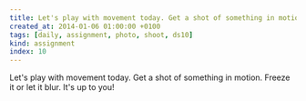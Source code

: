 ```yaml
---
title: Let's play with movement today. Get a shot of something in motion. Freeze it or let it blur. It's up to you!
created_at: 2014-01-06 01:00:00 +0100
tags: [daily, assignment, photo, shoot, ds10]
kind: assignment
index: 10
---
```


Let's play with movement today. Get a shot of something in motion. Freeze it or let it blur. It's up to you!
